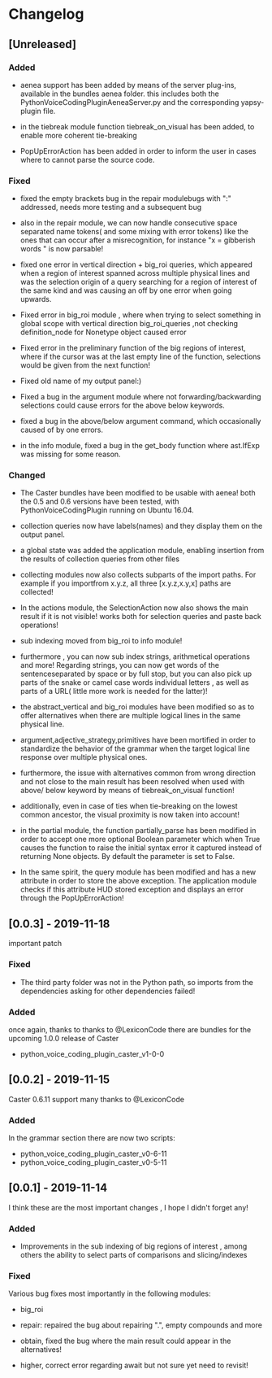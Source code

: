 # Changelog

## [Unreleased]

### Added

* aenea support has been added by means of the server plug-ins,  available	in the bundles aenea folder. this includes both the PythonVoiceCodingPluginAeneaServer.py  and the corresponding yapsy-plugin file. 

* in the tiebreak module function tiebreak_on_visual has been added, to enable more coherent tie-breaking

* PopUpErrorAction has been added in order to inform the user in  cases where to cannot parse the source code.

### Fixed

* fixed the empty brackets bug in the repair modulebugs with ":" addressed, needs more testing and a subsequent bug

* also in the repair module, we can now handle  consecutive space separated name tokens( and some mixing with error tokens) like the ones that can occur after a misrecognition, for instance "x = gibberish words " is now parsable!

* fixed  one error in vertical direction + big_roi queries, which appeared when a region of interest spanned across multiple physical lines and was the selection origin of a query searching for a region of interest of the same kind and was causing an off by one error when going upwards.

* Fixed error in big_roi module , where when trying to select something in global scope with vertical direction big_roi_queries ,not checking definition_node for Nonetype object caused error

* Fixed error in the preliminary function of the big regions of interest, where if the cursor was at the last empty line of the function, selections would be given from the next function!

* Fixed old name of my output panel:)

* Fixed a bug in the argument module where not forwarding/backwarding selections could cause errors  for the above below keywords.

* fixed a bug in the above/below argument command, which occasionally caused of by one  errors. 

* in the info module, fixed a bug in the get_body function where ast.IfExp was missing for some reason. 

### Changed

* The Caster bundles have been modified to be usable with aenea! both the 0.5 and 0.6 versions have been tested, with PythonVoiceCodingPlugin running on Ubuntu 16.04.

* collection queries  now have labels(names) and they display them on the output panel.

* a global state was added the application module, enabling insertion from the results of collection queries from other files

* collecting modules now also collects subparts of the import paths. For example if you importfrom x.y.z, all three [x.y.z,x.y,x] paths are collected!

* In the actions module, the SelectionAction now also shows the main result if it is not visible! works both for selection queries and paste back operations! 

* sub indexing moved from big_roi to info  module! 



* furthermore , you can now sub index strings, arithmetical operations and more! Regarding strings, you can now get words of the sentenceseparated by space or by   full stop, but you can also  pick up parts of the snake or camel case words  individual letters , as well as parts of a URL( little more work is needed for the latter)! 

* the abstract_vertical and big_roi modules have been modified so as to offer alternatives when there are multiple logical lines in the same physical line. 

* argument,adjective_strategy,primitives have been mortified in order to standardize the behavior of the grammar when the target logical line response over multiple physical ones. 

* furthermore, the issue with alternatives common from wrong direction and not close to the main result has been resolved when used with  above/ below keyword by means of tiebreak_on_visual function!

* additionally, even in case of ties when tie-breaking on the lowest common ancestor, the visual proximity is now taken into account!

* in the partial module, the function partially_parse has been modified in order to accept one more optional Boolean parameter which when True causes the function to raise the initial syntax error it captured instead of returning None objects. By default the parameter is set to False.

* In the same spirit, the query module has been modified and has a new attribute in order to store the above exception. The application module checks if this attribute HUD stored exception and displays an error through the PopUpErrorAction!

## [0.0.3] - 2019-11-18

important patch

### Fixed

* The third  party folder was not in the Python path, so imports from the dependencies asking for other dependencies failed!

### Added

once again, thanks to thanks to @LexiconCode there are bundles for the upcoming 1.0.0 release of Caster

- python_voice_coding_plugin_caster_v1-0-0

## [0.0.2] - 2019-11-15

Caster 0.6.11 support many thanks to @LexiconCode

### Added

In the grammar section there are now two scripts:

- python_voice_coding_plugin_caster_v0-6-11
- python_voice_coding_plugin_caster_v0-5-11

## [0.0.1] - 2019-11-14

I think these are the most important changes , I hope I didn't forget  any!

### Added

* Improvements in the sub indexing of big  regions of interest , among others the ability to select parts of comparisons and slicing/indexes

### Fixed

Various bug fixes most importantly in the following modules:

* big_roi

* repair: repaired the bug about repairing ".", empty compounds and more

* obtain, fixed the bug where the main result could appear in the alternatives!

* higher, correct error regarding await but not sure yet need to revisit!


